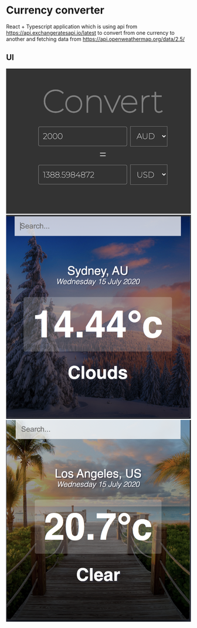 # Currency converter

React + Typescript application which is using api from https://api.exchangeratesapi.io/latest to convert from one currency to another
and fetching data from https://api.openweathermap.org/data/2.5/

## UI

![image](ui.png)
![image](uiw.png)
![image](uiw1.png)
